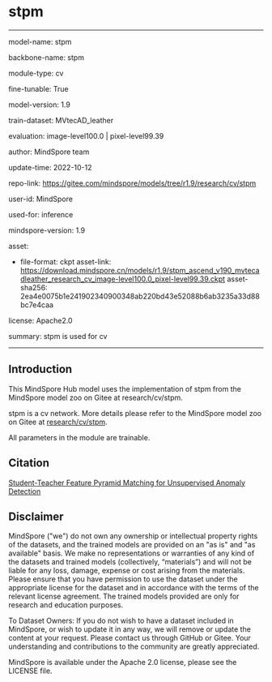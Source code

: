# stpm

---

model-name: stpm

backbone-name: stpm

module-type: cv

fine-tunable: True

model-version: 1.9

train-dataset: MVtecAD_leather

evaluation: image-level100.0 | pixel-level99.39

author: MindSpore team

update-time: 2022-10-12

repo-link: <https://gitee.com/mindspore/models/tree/r1.9/research/cv/stpm>

user-id: MindSpore

used-for: inference

mindspore-version: 1.9

asset:

-
    file-format: ckpt
    asset-link: <https://download.mindspore.cn/models/r1.9/stpm_ascend_v190_mvtecadleather_research_cv_image-level100.0_pixel-level99.39.ckpt>
    asset-sha256: 2ea4e0075b1e241902340900348ab220bd43e52088b6ab3235a33d88bc7e4caa

license: Apache2.0

summary: stpm is used for cv

---

## Introduction

This MindSpore Hub model uses the implementation of stpm from the MindSpore model zoo on Gitee at research/cv/stpm.

stpm is a cv network. More details please refer to the MindSpore model zoo on Gitee at [research/cv/stpm](https://gitee.com/mindspore/models/blob/r1.9/research/cv/stpm/README.md).

All parameters in the module are trainable.

## Citation

[Student-Teacher Feature Pyramid Matching for Unsupervised Anomaly Detection](https://arxiv.org/pdf/2103.04257v2.pdf)

## Disclaimer

MindSpore ("we") do not own any ownership or intellectual property rights of the datasets, and the trained models are provided on an "as is" and "as available" basis. We make no representations or warranties of any kind of the datasets and trained models (collectively, “materials”) and will not be liable for any loss, damage, expense or cost arising from the materials. Please ensure that you have permission to use the dataset under the appropriate license for the dataset and in accordance with the terms of the relevant license agreement. The trained models provided are only for research and education purposes.

To Dataset Owners: If you do not wish to have a dataset included in MindSpore, or wish to update it in any way, we will remove or update the content at your request. Please contact us through GitHub or Gitee. Your understanding and contributions to the community are greatly appreciated.

MindSpore is available under the Apache 2.0 license, please see the LICENSE file.
